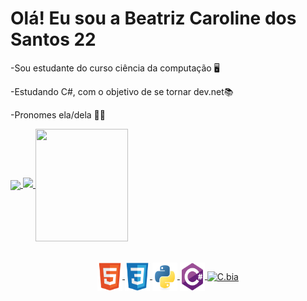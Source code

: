 # Olá! Eu sou a Beatriz Caroline dos Santos 22 
-Sou estudante do curso ciência da computação 🖥️

-Estudando C#, com o objetivo de se tornar  dev.net📚

-Pronomes ela/dela 👩🏻

 <div>
  <a href="https://github.com/Beatrizcsantos22">
  <img height="180em"   align="center" src="https://github-readme-stats.vercel.app/api?username=Beatrizcsantos22&show_icons=true&theme=highcontrast&include_all_commits=true&count_private=true"/>
  <img height="180em"  align="side" src="https://github-readme-stats.vercel.app/api/top-langs/?username=Beatrizcsantos22&layout=compact&langs_count=7&theme=highcontrast" />

  <img align="center" width="148" height="180" src="https://media1.tenor.com/images/68e8337fb4eb7e40645d832c64762a8b/tenor.gif?itemid=19443613">
</div>
 <br>
<div  align="center"> 
  <div style="display: inline_block"><br>
  
  <img align="center" alt="HTML.bia" height="45" width="40" src="https://raw.githubusercontent.com/devicons/devicon/master/icons/html5/html5-original.svg">
  <img align="center" alt="CSS.bia" height="45" width="40" src="https://raw.githubusercontent.com/devicons/devicon/master/icons/css3/css3-original.svg">
  <img align="center" alt="Python.bia" height="45" width="40" src="https://raw.githubusercontent.com/devicons/devicon/master/icons/python/python-original.svg">
  <img align="center" alt="Csharp.bia" height="45" width="40" src="https://raw.githubusercontent.com/devicons/devicon/master/icons/csharp/csharp-original.svg">

  <img align="center" alt="C.bia" height="45" width="40" src="https://devicon-website.vercel.app/api/c/original.svg">
    








